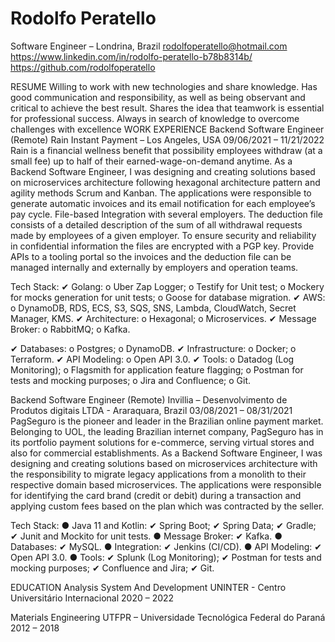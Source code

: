 # Rodolfo Peratello
Software Engineer – Londrina, Brazil
rodolfoperatello@hotmail.com
https://www.linkedin.com/in/rodolfo-peratello-b78b8314b/
https://github.com/rodolfoperatello

RESUME
Willing to work with new technologies and share knowledge. Has good communication and responsibility,
as well as being observant and critical to achieve the best result. Shares the idea that teamwork is essential
for professional success. Always in search of knowledge to overcome challenges with excellence
WORK EXPERIENCE
Backend Software Engineer (Remote)
Rain Instant Payment – Los Angeles, USA
09/06/2021 – 11/21/2022
Rain is a financial wellness benefit that possibility employees withdraw (at a small fee) up to half of their
earned-wage-on-demand anytime. As a Backend Software Engineer, I was designing and creating
solutions based on microservices architecture following hexagonal architecture pattern and agility methods
Scrum and Kanban.
The applications were responsible to generate automatic invoices and its email notification for each
employee’s pay cycle.
File-based Integration with several employers. The deduction file consists of a detailed description of the
sum of all withdrawal requests made by employees of a given employer. To ensure security and reliability
in confidential information the files are encrypted with a PGP key.
Provide APIs to a tooling portal so the invoices and the deduction file can be managed internally and
externally by employers and operation teams.

Tech Stack:
✔ Golang:
o Uber Zap Logger;
o Testify for Unit test;
o Mockery for mocks generation for unit tests;
o Goose for database migration.
✔ AWS:
o DynamoDB, RDS, ECS, S3, SQS, SNS, Lambda, CloudWatch, Secret Manager, KMS.
✔ Architecture:
o Hexagonal;
o Microservices.
✔ Message Broker:
o RabbitMQ;
o Kafka.

✔ Databases:
o Postgres;
o DynamoDB.
✔ Infrastructure:
o Docker;
o Terraform.
✔ API Modeling:
o Open API 3.0.
✔ Tools:
o Datadog (Log Monitoring);
o Flagsmith for application feature flagging;
o Postman for tests and mocking purposes;
o Jira and Confluence;
o Git.

Backend Software Engineer (Remote)
Invillia – Desenvolvimento de Produtos digitais LTDA - Araraquara, Brazil
03/08/2021 – 08/31/2021
PagSeguro is the pioneer and leader in the Brazilian online payment market. Belonging to UOL, the leading
Brazilian internet company, PagSeguro has in its portfolio payment solutions for e-commerce, serving
virtual stores and also for commercial establishments.
As a Backend Software Engineer, I was designing and creating solutions based on microservices
architecture with the responsibility to migrate legacy applications from a monolith to their respective domain
based microservices.
The applications were responsible for identifying the card brand (credit or debit) during a transaction and
applying custom fees based on the plan which was contracted by the seller.

Tech Stack:
● Java 11 and Kotlin:
✔ Spring Boot;
✔ Spring Data;
✔ Gradle;
✔ Junit and Mockito for unit tests.
● Message Broker:
✔ Kafka.
● Databases:
✔ MySQL.
● Integration:
✔ Jenkins (CI/CD).
● API Modeling:
✔ Open API 3.0.
● Tools:
✔ Splunk (Log Monitoring);
✔ Postman for tests and mocking purposes;
✔ Confluence and Jira;
✔ Git.

EDUCATION
Analysis System And Development
UNINTER - Centro Universitário Internacional
2020 – 2022

Materials Engineering
UTFPR – Universidade Tecnológica Federal do Paraná
2012 – 2018
